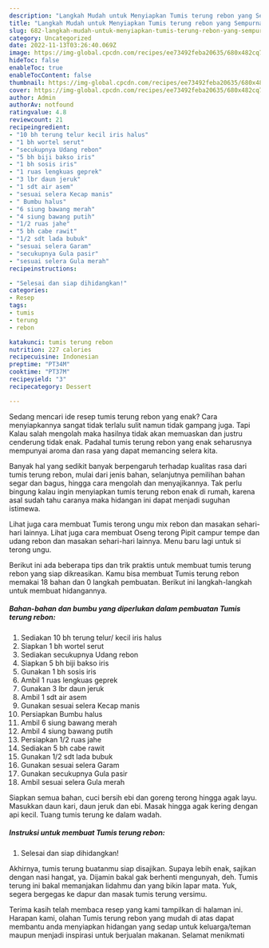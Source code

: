 ```yaml
---
description: "Langkah Mudah untuk Menyiapkan Tumis terung rebon yang Sempurna"
title: "Langkah Mudah untuk Menyiapkan Tumis terung rebon yang Sempurna"
slug: 682-langkah-mudah-untuk-menyiapkan-tumis-terung-rebon-yang-sempurna
category: Uncategorized
date: 2022-11-13T03:26:40.069Z
image: https://img-global.cpcdn.com/recipes/ee73492feba20635/680x482cq70/tumis-terung-rebon-foto-resep-utama.jpg
hideToc: false
enableToc: true
enableTocContent: false
thumbnail: https://img-global.cpcdn.com/recipes/ee73492feba20635/680x482cq70/tumis-terung-rebon-foto-resep-utama.jpg
cover: https://img-global.cpcdn.com/recipes/ee73492feba20635/680x482cq70/tumis-terung-rebon-foto-resep-utama.jpg
author: Admin
authorAv: notfound
ratingvalue: 4.8
reviewcount: 21
recipeingredient:
- "10 bh terung telur kecil iris halus"
- "1 bh wortel serut"
- "secukupnya Udang rebon"
- "5 bh biji bakso iris"
- "1 bh sosis iris"
- "1 ruas lengkuas geprek"
- "3 lbr daun jeruk"
- "1 sdt air asem"
- "sesuai selera Kecap manis"
- " Bumbu halus"
- "6 siung bawang merah"
- "4 siung bawang putih"
- "1/2 ruas jahe"
- "5 bh cabe rawit"
- "1/2 sdt lada bubuk"
- "sesuai selera Garam"
- "secukupnya Gula pasir"
- "sesuai selera Gula merah"
recipeinstructions:

- "Selesai dan siap dihidangkan!"
categories:
- Resep
tags:
- tumis
- terung
- rebon

katakunci: tumis terung rebon 
nutrition: 227 calories
recipecuisine: Indonesian
preptime: "PT34M"
cooktime: "PT37M"
recipeyield: "3"
recipecategory: Dessert

---
```



Sedang mencari ide resep tumis terung rebon yang enak? Cara menyiapkannya sangat tidak terlalu sulit namun tidak gampang juga. Tapi Kalau salah mengolah maka hasilnya tidak akan memuaskan dan justru cenderung tidak enak. Padahal tumis terung rebon yang enak seharusnya mempunyai aroma dan rasa yang dapat memancing selera kita.


Banyak hal yang sedikit banyak berpengaruh terhadap kualitas rasa dari tumis terung rebon, mulai dari jenis bahan, selanjutnya pemilihan bahan segar dan bagus, hingga cara mengolah dan menyajikannya. Tak perlu bingung kalau ingin menyiapkan tumis terung rebon enak di rumah, karena asal sudah tahu caranya maka hidangan ini dapat menjadi suguhan istimewa.

Lihat juga cara membuat Tumis terong ungu mix rebon dan masakan sehari-hari lainnya. Lihat juga cara membuat Oseng terong Pipit campur tempe dan udang rebon dan masakan sehari-hari lainnya. Menu baru lagi untuk si terong ungu.


Berikut ini ada beberapa tips dan trik praktis untuk membuat tumis terung rebon yang siap dikreasikan. Kamu bisa membuat Tumis terung rebon memakai 18 bahan dan 0 langkah pembuatan. Berikut ini langkah-langkah untuk membuat hidangannya.

<!--inarticleads1-->

##### Bahan-bahan dan bumbu yang diperlukan dalam pembuatan Tumis terung rebon:

1. Sediakan 10 bh terung telur/ kecil iris halus
1. Siapkan 1 bh wortel serut
1. Sediakan secukupnya Udang rebon
1. Siapkan 5 bh biji bakso iris
1. Gunakan 1 bh sosis iris
1. Ambil 1 ruas lengkuas geprek
1. Gunakan 3 lbr daun jeruk
1. Ambil 1 sdt air asem
1. Gunakan sesuai selera Kecap manis
1. Persiapkan  Bumbu halus
1. Ambil 6 siung bawang merah
1. Ambil 4 siung bawang putih
1. Persiapkan 1/2 ruas jahe
1. Sediakan 5 bh cabe rawit
1. Gunakan 1/2 sdt lada bubuk
1. Gunakan sesuai selera Garam
1. Gunakan secukupnya Gula pasir
1. Ambil sesuai selera Gula merah


Siapkan semua bahan, cuci bersih ebi dan goreng terong hingga agak layu. Masukkan daun kari, daun jeruk dan ebi. Masak hingga agak kering dengan api kecil. Tuang tumis terung ke dalam wadah. 

<!--inarticleads2-->

##### Instruksi untuk membuat Tumis terung rebon:


1. Selesai dan siap dihidangkan!

Akhirnya, tumis terung buatanmu siap disajikan. Supaya lebih enak, sajikan dengan nasi hangat, ya. Dijamin bakal gak berhenti mengunyah, deh. Tumis terung ini bakal memanjakan lidahmu dan yang bikin lapar mata. Yuk, segera bergegas ke dapur dan masak tumis terung versimu. 

Terima kasih telah membaca resep yang kami tampilkan di halaman ini. Harapan kami, olahan Tumis terung rebon yang mudah di atas dapat membantu anda menyiapkan hidangan yang sedap untuk keluarga/teman maupun menjadi inspirasi untuk berjualan makanan. Selamat menikmati
